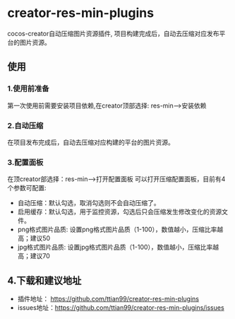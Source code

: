 # creator-res-min-plugins
cocos-creator自动压缩图片资源插件, 项目构建完成后，自动去压缩对应发布平台的图片资源。

## 使用
### 1.使用前准备
第一次使用前需要安装项目依赖,在creator顶部选择: res-min-->安装依赖
### 2.自动压缩
在项目发布完成后，自动去压缩对应构建的平台的图片资源。
### 3.配置面板
在顶creator部选择：res-min-->打开配置面板
可以打开压缩配置面板，目前有4个参数可配置:
- 自动压缩：默认勾选，取消勾选则不会自动压缩了。
- 启用缓存：默认勾选，用于监控资源，勾选后只会压缩发生修改变化的资源文件。
- png格式图片品质: 设置png格式图片品质（1-100），数值越小，压缩比率越高；建议50
- jpg格式图片品质: 设置jpg格式图片品质（1-100），数值越小，压缩比率越高；建议70

## 4.下载和建议地址
- 插件地址： https://github.com/ttian99/creator-res-min-plugins
- issues地址：https://github.com/ttian99/creator-res-min-plugins/issues